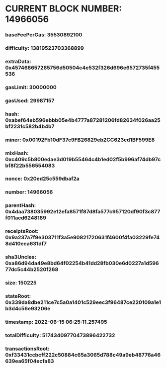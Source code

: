 # CURRENT BLOCK NUMBER: 14966056

### baseFeePerGas: 35530892100
### difficulty: 13819523703368899
### extraData: 0x457468657265756d50504c4e532f326d696e6572735f455536
### gasLimit: 30000000
### gasUsed: 29987157
### hash: 0xabef64eb596ebbb05e4b4777a87281206fd82634f026aa25bf2231c582b4b4b7
### miner: 0x00192Fb10dF37c9FB26829eb2CC623cd1BF599E8
### mixHash: 0xc409c5b800edae3d019b55464c4b1ed02f5b996af74db97cbf8f22b556554083
### nonce: 0x20ed25c559dbaf2a
### number: 14966056
### parentHash: 0x4daa738035992e12efa8571f87d8fa577c957120df90f3c877f011acd6248189
### receiptsRoot: 0x9a237a7f9e303711f3a5e90821720631f4600f4fa03229fe748d410eea631df7
### sha3Uncles: 0xa86d94da49e8bd64f02254b41dd28fb030e6d0227a1d59677dc5c44b2520f268
### size: 150225
### stateRoot: 0x339da8dbe211ce7c5a0a1401c529eec3f96487ce220109a1e1b3d4c56e93206e
### timestamp: 2022-06-15 06:25:11.257495
### totalDifficulty: 51743409770473896422732
### transactionsRoot: 0xf33431ccbcff222c50884c65a3065d788c49a9eb48776a46639ea65f04ecfa83
